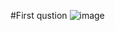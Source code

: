 #First qustion
![image](https://user-images.githubusercontent.com/81798266/114128720-9a9d2780-98c2-11eb-9829-c401d4b054ed.png)
